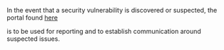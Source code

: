 In the event that a security vulnerability is discovered or suspected, the portal found [here](https://www.se.com/ww/en/work/support/cybersecurity/report-a-vulnerability.jsp)

 is to be used for reporting and to establish communication around suspected issues.
